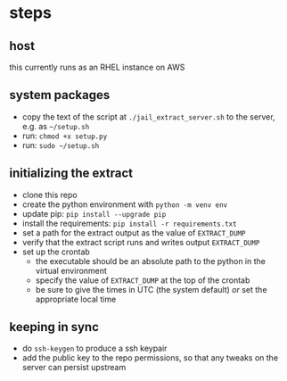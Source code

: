 # steps

## host
this currently runs as an RHEL instance on AWS

## system packages
- copy the text of the script at `./jail_extract_server.sh` to the server, e.g. as `~/setup.sh`
- run: `chmod +x setup.py`
- run: `sudo ~/setup.sh`

## initializing the extract
- clone this repo
- create the python environment with `python -m venv env`
- update pip: `pip install --upgrade pip`
- install the requirements: `pip install -r requirements.txt`
- set a path for the extract output as the value of `EXTRACT_DUMP`
- verify that the extract script runs and writes output `EXTRACT_DUMP`
- set up the crontab
  - the executable should be an absolute path to the python in the virtual environment
  - specify the value of `EXTRACT_DUMP` at the top of the crontab
  - be sure to give the times in UTC (the system default) _or_ set the appropriate local time

## keeping in sync
- do `ssh-keygen` to produce a ssh keypair
- add the public key to the repo permissions, so that any tweaks on the server can persist upstream
